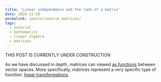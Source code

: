 ```yaml
---
title: 'Linear independence and the rank of a matrix'
date: 2020-12-29
permalink: /posts/inverse_matrices/
tags:
  - tutorial
  - mathematics
  - linear algebra
  - matrices
---
```


THIS POST IS CURRENTLY UNDER CONSTRUCTION

As we have discussed in depth, matrices can viewed [as functions](https://mbernste.github.io/posts/matrices_as_functions/) between vector spaces. More specifically, matrices represent a very specific type of function: [linear transformations](https://mbernste.github.io/posts/matrices_linear_transformations/).
